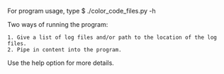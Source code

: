 For program usage, type $ ./color_code_files.py -h

Two ways of running the program:

    1. Give a list of log files and/or path to the location of the log files.
    2. Pipe in content into the program. 


Use the help option for more details.

